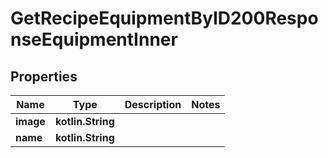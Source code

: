 
# GetRecipeEquipmentByID200ResponseEquipmentInner

## Properties
Name | Type | Description | Notes
------------ | ------------- | ------------- | -------------
**image** | **kotlin.String** |  | 
**name** | **kotlin.String** |  | 



